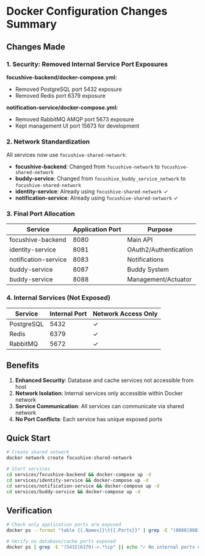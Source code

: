 # Docker Configuration Changes Summary

## Changes Made

### 1. Security: Removed Internal Service Port Exposures

**focushive-backend/docker-compose.yml:**
- Removed PostgreSQL port 5432 exposure
- Removed Redis port 6379 exposure

**notification-service/docker-compose.yml:**
- Removed RabbitMQ AMQP port 5673 exposure
- Kept management UI port 15673 for development

### 2. Network Standardization

All services now use `focushive-shared-network`:
- **focushive-backend**: Changed from `focushive-network` to `focushive-shared-network`
- **buddy-service**: Changed from `focushive_buddy_service_network` to `focushive-shared-network`
- **identity-service**: Already using `focushive-shared-network` ✓
- **notification-service**: Already using `focushive-shared-network` ✓

### 3. Final Port Allocation

| Service | Application Port | Purpose |
|---------|-----------------|---------|
| focushive-backend | 8080 | Main API |
| identity-service | 8081 | OAuth2/Authentication |
| notification-service | 8083 | Notifications |
| buddy-service | 8087 | Buddy System |
| buddy-service | 8088 | Management/Actuator |

### 4. Internal Services (Not Exposed)

| Service | Internal Port | Network Access Only |
|---------|--------------|-------------------|
| PostgreSQL | 5432 | ✓ |
| Redis | 6379 | ✓ |
| RabbitMQ | 5672 | ✓ |

## Benefits

1. **Enhanced Security**: Database and cache services not accessible from host
2. **Network Isolation**: Internal services only accessible within Docker network
3. **Service Communication**: All services can communicate via shared network
4. **No Port Conflicts**: Each service has unique exposed ports

## Quick Start

```bash
# Create shared network
docker network create focushive-shared-network

# Start services
cd services/focushive-backend && docker-compose up -d
cd services/identity-service && docker-compose up -d
cd services/notification-service && docker-compose up -d
cd services/buddy-service && docker-compose up -d
```

## Verification

```bash
# Check only application ports are exposed
docker ps --format "table {{.Names}}\t{{.Ports}}" | grep -E "(8080|8081|8083|8087|8088)"

# Verify no database/cache ports exposed
docker ps | grep -E "(5432|6379)->.*tcp" || echo "✓ No internal ports exposed"
```